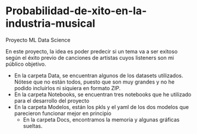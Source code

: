 # Probabilidad-de-xito-en-la-industria-musical

Proyecto ML Data Science

En este proyecto, la idea es poder predecir si un tema va a ser exitoso según el éxito previo de canciones de artistas cuyos listeners son mi público objetivo.

- En la carpeta Data, se encuentran algunos de los datasets utilizados. Nótese que no están todos, puesto que son muy grandes y no he podido incluirlos ni siquiera en formato ZIP.
- En la carpeta Notebooks, se encuentran tres notebooks que he utilizado para el desarrollo del proyecto
- En la carpeta Modelos, están los pkls y el yaml de los dos modelos que parecieron funcionar mejor en principio
  - En la carpeta Docs, encontramos la memoria y algunas gráficas sueltas.
